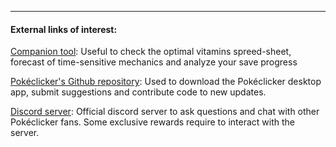 ----------

#### External links of interest:

[Companion tool](https://companion.pokeclicker.com/): Useful to check the optimal vitamins spreed-sheet, forecast of time-sensitive mechanics and analyze your save progress

[Pokéclicker's Github repository](https://github.com/pokeclicker/pokeclicker): Used to download the Pokéclicker desktop app, submit suggestions and contribute code to new updates.

[Discord server](https://discord.gg/a6DFe4p): Official discord server to ask questions and chat with other Pokéclicker fans. Some exclusive rewards require to interact with the server.

<!-- Links extracted from the ingame externa links menu + Companion, since everyone always ask where to find it in the Discord server -->
<!-- It could be turned into a new page + main page button in the "Guides, Calculators, Statistics, and Miscellaneous Information" -->